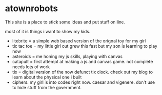 # atownrobots

This site is a place to stick some ideas and put stuff on line.

most of it is things i want to show my kids.

* litebrite = a simple web based version of the orignal toy for my girl
* tic tac toe = my little girl out grew this fast but my son is learning to play now
* asteroids = me honing my js skills, playing with canvas
* catapult = first attempt at making a js and canvas game. not complete needs lots of work
* tix = digital version of the now defunct tix clock. check out my blog to learn about the physical one i built
* ciphers. my girl is into codes right now. caesar and vigenere. don't use to hide stuff from the government.